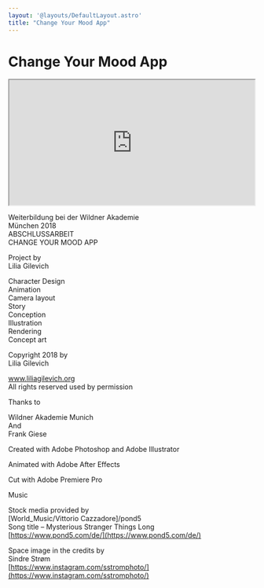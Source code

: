 ```yaml
---
layout: '@layouts/DefaultLayout.astro'
title: "Change Your Mood App"
---
```



# Change Your Mood App

<iframe height="255" width="500" src="https://www.youtube.com/embed/RoYcEwAJiaA">
</iframe>

Weiterbildung bei der Wildner Akademie <br />
München 2018 <br />
ABSCHLUSSARBEIT <br />
CHANGE YOUR MOOD APP 

Project by <br />
Lilia Gilevich

Character Design <br />
Animation <br />
Camera layout <br />
Story <br />
Conception <br />
Illustration <br />
Rendering <br />
Concept art

Copyright 2018 by <br />
Lilia Gilevich

www.liliagilevich.org <br />
All rights reserved used by permission

Thanks to

Wildner Akademie Munich <br />
And <br />
Frank Giese

Created with Adobe Photoshop and Adobe Illustrator

Animated with Adobe After Effects

Cut with Adobe Premiere Pro

Music

Stock media provided by <br />
[World_Music/Vittorio Cazzadore]/pond5 <br />
Song title – Mysterious Stranger Things Long <br />
[https://www.pond5.com/de/](https://www.pond5.com/de/)

Space image in the credits by <br />
Sindre Strøm  <br />
[https://www.instagram.com/sstromphoto/](https://www.instagram.com/sstromphoto/)
